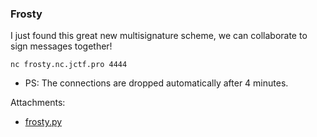 ### Frosty

I just found this great new multisignature scheme, we can collaborate to sign messages together!

```
nc frosty.nc.jctf.pro 4444
```

* PS: The connections are dropped automatically after 4 minutes.



Attachments:
* [frosty.py](./public/frosty.py)